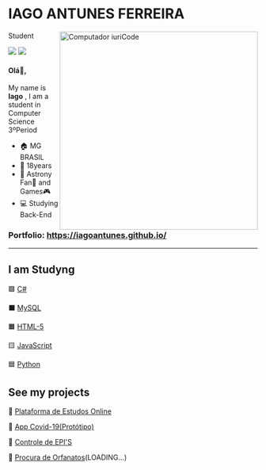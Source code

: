 # IAGO ANTUNES FERREIRA

Student 
    <img src=".png" min-width="400px" max-width="400px" width="400px" align="right" alt="Computador iuriCode">
  
  <a href="https://www.instagram.com/iago_ferreira010/?hl=pt-br" alt="Instagram">
  <img src="https://img.shields.io/badge/-Instagram-DF0174?style=flat-square&labelColor=DF0174&logo=instagram&logoColor=white&link=https://www.instagram.com/iago_ferreira010/?hl=pt-br"/></a>

  <a href="https://www.linkedin.com/in/iagoaferreira/" alt="Linkedin">
  <img src="https://img.shields.io/badge/-Linkedin-0e76a8?style=flat-square&logo=Linkedin&logoColor=white&link=https://www.linkedin.com/in/iagoaferreira/" /></a>






#### Olá:wave:,

My name is **Iago** , I am a student in Computer Science 3ºPeriod

- :house: MG BRASIL
- :adult: 18years
- :memo: Astrony Fan🔭 and Games:video_game:
- :computer: Studying Back-End

### Portfolio: https://iagoantunes.github.io/
***

## I am Studyng

:purple_square: [C#](https://github.com/IagoAntunes/C-sharp-_Learning)

:black_large_square: [MySQL](breve)

:orange_square: [HTML-5](https://github.com/IagoAntunes/HTML-5__learning)
 
 :yellow_square: [JavaScript](https://github.com/IagoAntunes/Java-Script__learning)
 
 :blue_square: [Python](https://github.com/IagoAntunes/Python__learning)

## See my projects

:blue_book: [Plataforma de Estudos Online](https://github.com/IagoAntunes/NLW-2)

:hospital: [App Covid-19(Protótipo)](https://github.com/IagoAntunes/APP-COVID-19)

:construction: [Controle de EPI'S](https://github.com/IagoAntunes/Projeto-AlfaID)

:wedding: [Procura de Orfanatos](https://github.com/IagoAntunes/Happy-NLW)(LOADING...)


